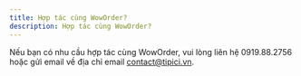 ```yaml
---
title: Hợp tác cùng WowOrder?
description: Hợp tác cùng WowOrder?
---
```


Nếu bạn có nhu cầu hợp tác cùng WowOrder, vui lòng liên hệ 0919.88.2756 hoặc gửi email về địa chỉ email contact@tipici.vn.